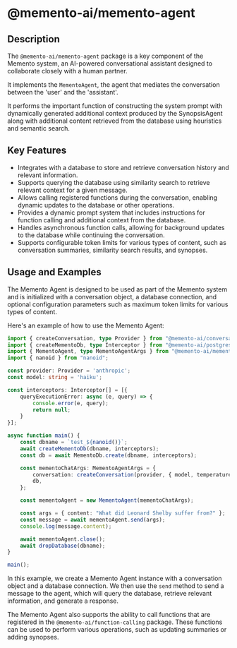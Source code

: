 # @memento-ai/memento-agent
## Description
The `@memento-ai/memento-agent` package is a key component of the Memento system, an AI-powered conversational assistant designed to collaborate closely with a human partner.

It implements the `MementoAgent`, the agent that mediates the conversation between the 'user' and the 'assistant'.

It performs the important function of constructing the system prompt with dynamically generated
additional context produced by the SynopsisAgent along with additional content retrieved from the database using heuristics and semantic search.

## Key Features
- Integrates with a database to store and retrieve conversation history and relevant information.
- Supports querying the database using similarity search to retrieve relevant context for a given message.
- Allows calling registered functions during the conversation, enabling dynamic updates to the database or other operations.
- Provides a dynamic prompt system that includes instructions for function calling and additional context from the database.
- Handles asynchronous function calls, allowing for background updates to the database while continuing the conversation.
- Supports configurable token limits for various types of content, such as conversation summaries, similarity search results, and synopses.
## Usage and Examples
The Memento Agent is designed to be used as part of the Memento system and is initialized with a conversation object, a database connection, and optional configuration parameters such as maximum token limits for various types of content.

Here's an example of how to use the Memento Agent:

```typescript
import { createConversation, type Provider } from "@memento-ai/conversation";
import { createMementoDb, type Interceptor } from "@memento-ai/postgres-db";
import { MementoAgent, type MementoAgentArgs } from "@memento-ai/memento-agent";
import { nanoid } from "nanoid";

const provider: Provider = 'anthropic';
const model: string = 'haiku';

const interceptors: Interceptor[] = [{
    queryExecutionError: async (e, query) => {
        console.error(e, query);
        return null;
    }
}];

async function main() {
    const dbname = `test_${nanoid()}`;
    await createMementoDb(dbname, interceptors);
    const db = await MementoDb.create(dbname, interceptors);

    const mementoChatArgs: MementoAgentArgs = {
        conversation: createConversation(provider, { model, temperature: 0.0 }),
        db,
    };

    const mementoAgent = new MementoAgent(mementoChatArgs);

    const args = { content: "What did Leonard Shelby suffer from?" };
    const message = await mementoAgent.send(args);
    console.log(message.content);

    await mementoAgent.close();
    await dropDatabase(dbname);
}

main();
```

In this example, we create a Memento Agent instance with a conversation object and a database connection. We then use the `send` method to send a message to the agent, which will query the database, retrieve relevant information, and generate a response.

The Memento Agent also supports the ability to call functions that are registered in the `@memento-ai/function-calling` package. These functions can be used to perform various operations, such as updating summaries or adding synopses.
